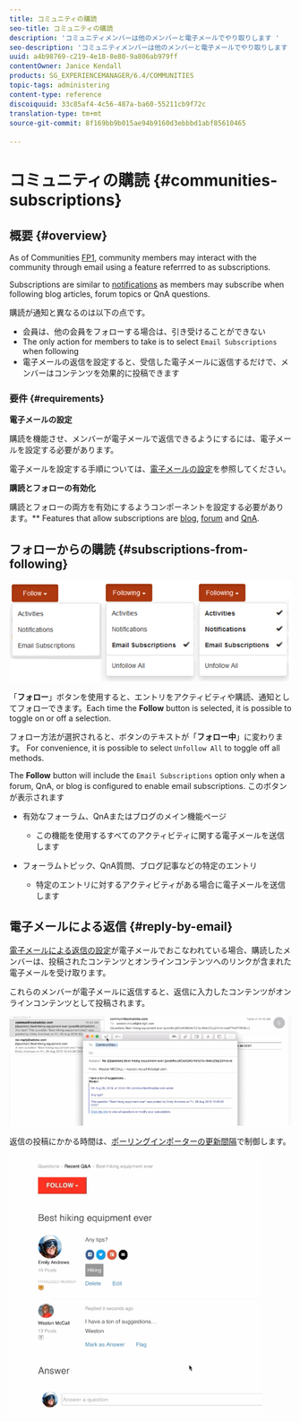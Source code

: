 ```yaml
---
title: コミュニティの購読
seo-title: コミュニティの購読
description: 'コミュニティメンバーは他のメンバーと電子メールでやり取りします '
seo-description: 'コミュニティメンバーは他のメンバーと電子メールでやり取りします '
uuid: a4b98769-c219-4e18-8e80-9a806ab979ff
contentOwner: Janice Kendall
products: SG_EXPERIENCEMANAGER/6.4/COMMUNITIES
topic-tags: administering
content-type: reference
discoiquuid: 33c85af4-4c56-487a-ba60-55211cb9f72c
translation-type: tm+mt
source-git-commit: 8f169bb9b015ae94b9160d3ebbbd1abf85610465

---
```



# コミュニティの購読 {#communities-subscriptions}

## 概要 {#overview}

As of Communities [FP1](deploy-communities.md#latestfeaturepack), community members may interact with the community through email using a feature referrred to as subscriptions.

Subscriptions are similar to [notifications](notifications.md) as members may subscribe when following blog articles, forum topics or QnA questions.

購読が通知と異なるのは以下の点です。

* 会員は、他の会員をフォローする場合は、引き受けることができない
* The only action for members to take is to select `Email Subscriptions` when following
* 電子メールの返信を設定すると、受信した電子メールに返信するだけで、メンバーはコンテンツを効果的に投稿できます

### 要件 {#requirements}

**電子メールの設定**

購読を機能させ、メンバーが電子メールで返信できるようにするには、電子メールを設定する必要があります。

電子メールを設定する手順については、[電子メールの設定](email.md)を参照してください。

**購読とフォローの有効化**

購読とフォローの両方を有効にするようコンポーネントを設定する必要があります。** Features that allow subscriptions are [blog](blog-feature.md), [forum](forum.md) and [QnA](working-with-qna.md).

## フォローからの購読 {#subscriptions-from-following}

![chlimage_1-5](assets/chlimage_1-5.png)

「**フォロー**」ボタンを使用すると、エントリをアクティビティや購読、通知としてフォローできます。Each time the **Follow** button is selected, it is possible to toggle on or off a selection.

フォロー方法が選択されると、ボタンのテキストが「**フォロー中**」に変わります。 For convenience, it is possible to select `Unfollow All` to toggle off all methods.

The **Follow** button will include the `Email Subscriptions` option only when a forum, QnA, or blog is configured to enable email subscriptions. このボタンが表示されます

* 有効なフォーラム、QnAまたはブログのメイン機能ページ

   * この機能を使用するすべてのアクティビティに関する電子メールを送信します

* フォーラムトピック、QnA質問、ブログ記事などの特定のエントリ

   * 特定のエントリに対するアクティビティがある場合に電子メールを送信します

## 電子メールによる返信 {#reply-by-email}

[電子メールによる返信の設定](email.md#configure-polling-importer)が電子メールでおこなわれている場合、購読したメンバーは、投稿されたコンテンツとオンラインコンテンツへのリンクが含まれた電子メールを受け取ります。

これらのメンバーが電子メールに返信すると、返信に入力したコンテンツがオンラインコンテンツとして投稿されます。

![chlimage_1-6](assets/chlimage_1-6.png)

返信の投稿にかかる時間は、[ポーリングインポーターの更新間隔](email.md#configure-polling-importer)で制御します。

![chlimage_1-7](assets/chlimage_1-7.png)

